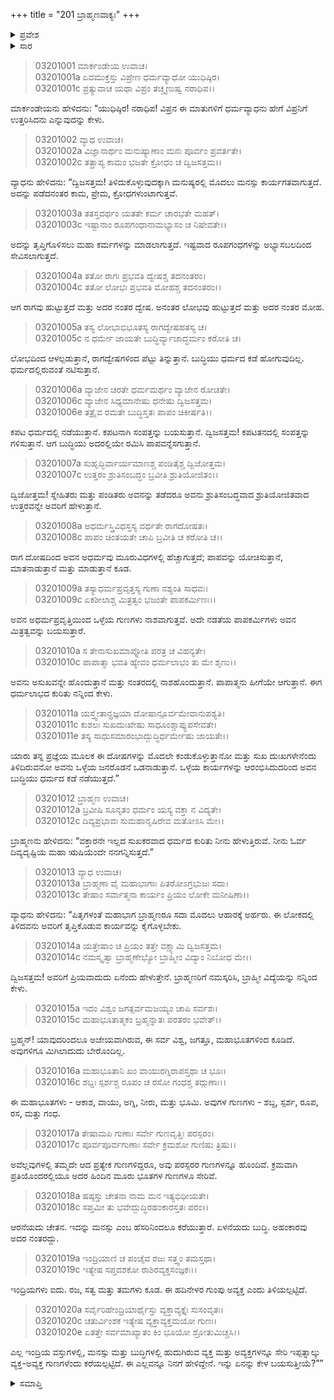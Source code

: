 +++
title = "201 ಬ್ರಾಹ್ಮಣವಾಕ್ಯಃ"
+++

<details><summary>ಪ್ರವೇಶ</summary>


।।   ಓಂ ಓಂ ನಮೋ ನಾರಾಯಣಾಯ।।   ಶ್ರೀ ವೇದವ್ಯಾಸಾಯ ನಮಃ ।।

ಶ್ರೀ ಕೃಷ್ಣದ್ವೈಪಾಯನ ವೇದವ್ಯಾಸ ವಿರಚಿತ  

**ಶ್ರೀ ಮಹಾಭಾರತ**

**ಆರಣ್ಯಕ ಪರ್ವ**

**ಮಾರ್ಕಂಡೇಯಸಮಸ್ಯಾ ಪರ್ವ**

**ಅಧ್ಯಾಯ 201**

</details>


<details><summary>ಸಾರ</summary>

ರಾಗದೋಷಗಳ ಕುರಿತು ಹೇಳಿದುದು (1-11). ಇಪ್ಪತ್ನಾಲ್ಕು ಗುಣಗಳ ವರ್ಣನೆ (12-20).

</details>



> 03201001 ಮಾರ್ಕಂಡೇಯ ಉವಾಚ।  
03201001a ಏವಮುಕ್ತಸ್ತು ವಿಪ್ರೇಣ ಧರ್ಮವ್ಯಾಧೋ ಯುಧಿಷ್ಠಿರ।  
03201001c ಪ್ರತ್ಯುವಾಚ ಯಥಾ ವಿಪ್ರಂ ತಚ್ಚೃಣುಷ್ವ ನರಾಧಿಪ।।

ಮಾರ್ಕಂಡೇಯನು ಹೇಳಿದನು: “ಯುಧಿಷ್ಠಿರ! ನರಾಧಿಪ! ವಿಪ್ರನ ಈ ಮಾತುಗಳಿಗೆ ಧರ್ಮವ್ಯಾಧನು ಹೇಗೆ ವಿಪ್ರನಿಗೆ ಉತ್ತರಿಸಿದನು ಎನ್ನುವುದನ್ನು ಕೇಳು.

> 03201002 ವ್ಯಾಧ ಉವಾಚ।  
03201002a ವಿಜ್ಞಾನಾರ್ಥಂ ಮನುಷ್ಯಾಣಾಂ ಮನಃ ಪೂರ್ವಂ ಪ್ರವರ್ತತೇ।  
03201002c ತತ್ಪ್ರಾಪ್ಯ ಕಾಮಂ ಭಜತೇ ಕ್ರೋಧಂ ಚ ದ್ವಿಜಸತ್ತಮ।।

ವ್ಯಾಧನು ಹೇಳಿದನು: “ದ್ವಿಜಸತ್ತಮ! ತಿಳಿದುಕೊಳ್ಳುವುದಕ್ಕಾಗಿ ಮನುಷ್ಯರಲ್ಲಿ ಮೊದಲು ಮನಸ್ಸು ಕಾರ್ಯಗತವಾಗುತ್ತದೆ. ಅದನ್ನು ಪಡೆದನಂತರ ಕಾಮ, ಪ್ರೇಮ, ಕ್ರೋಧಗಳುಂಟಾಗುತ್ತವೆ.

> 03201003a ತತಸ್ತದರ್ಥಂ ಯತತೇ ಕರ್ಮ ಚಾರಭತೇ ಮಹತ್।  
03201003c ಇಷ್ಟಾನಾಂ ರೂಪಗಂಧಾನಾಮಭ್ಯಾಸಂ ಚ ನಿಷೇವತೇ।।

ಅದನ್ನು ತೃಪ್ತಿಗೊಳಿಸಲು ಮಹಾ ಕರ್ಮಗಳನ್ನು ಮಾಡಲಾಗುತ್ತದೆ. ಇಷ್ಟವಾದ ರೂಪಗಂಧಗಳನ್ನು ಅಭ್ಯಾಸಬಲದಿಂದ ಸೇವಿಸಲಾಗುತ್ತದೆ.

> 03201004a ತತೋ ರಾಗಃ ಪ್ರಭವತಿ ದ್ವೇಷಶ್ಚ ತದನಂತರಂ।  
03201004c ತತೋ ಲೋಭಃ ಪ್ರಭವತಿ ಮೋಹಶ್ಚ ತದನಂತರಂ।।

ಆಗ ರಾಗವು ಹುಟ್ಟುತ್ತದೆ ಮತ್ತು ಅದರ ನಂತರ ದ್ವೇಷ. ಅನಂತರ ಲೋಭವು ಹುಟ್ಟುತ್ತದೆ ಮತ್ತು ಅದರ ನಂತರ ಮೋಹ.

> 03201005a ತಸ್ಯ ಲೋಭಾಭಿಭೂತಸ್ಯ ರಾಗದ್ವೇಷಹತಸ್ಯ ಚ।  
03201005c ನ ಧರ್ಮೇ ಜಾಯತೇ ಬುದ್ಧಿರ್ವ್ಯಾಜಾದ್ಧರ್ಮಂ ಕರೋತಿ ಚ।

ಲೋಭದಿಂದ ಆಳಲ್ಪಡುತ್ತಾನೆ, ರಾಗದ್ವೇಷಗಳಿಂದ ಪೆಟ್ಟು ತಿನ್ನುತ್ತಾನೆ. ಬುದ್ಧಿಯು ಧರ್ಮದ ಕಡೆ ಹೋಗುವುದಿಲ್ಲ. ಧರ್ಮದಲ್ಲಿರುವಂತೆ ನಟಿಸುತ್ತಾನೆ.

> 03201006a ವ್ಯಾಜೇನ ಚರತೇ ಧರ್ಮಮರ್ಥಂ ವ್ಯಾಜೇನ ರೋಚತೇ।  
03201006c ವ್ಯಾಜೇನ ಸಿಧ್ಯಮಾನೇಷು ಧನೇಷು ದ್ವಿಜಸತ್ತಮ।  
03201006e ತತ್ರೈವ ರಮತೇ ಬುದ್ಧಿಸ್ತತಃ ಪಾಪಂ ಚಿಕೀರ್ಷತಿ।।

ಕಪಟ ಧರ್ಮದಲ್ಲಿ ನಡೆಯುತ್ತಾನೆ. ಕಪಟನಾಗಿ ಸಂಪತ್ತನ್ನು ಬಯಸುತ್ತಾನೆ. ದ್ವಿಜಸತ್ತಮ! ಕಪಟತನದಲ್ಲಿ ಸಂಪತ್ತನ್ನು ಗಳಿಸುತ್ತಾನೆ. ಆಗ ಬುದ್ಧಿಯು ಅದರಲ್ಲಿಯೇ ರಮಿಸಿ ಪಾಪವನ್ನೆಸಗುತ್ತಾನೆ.

> 03201007a ಸುಹೃದ್ಭಿರ್ವಾರ್ಯಮಾಣಶ್ಚ ಪಂಡಿತೈಶ್ಚ ದ್ವಿಜೋತ್ತಮ।  
03201007c ಉತ್ತರಂ ಶ್ರುತಿಸಂಬದ್ಧಂ ಬ್ರವೀತಿ ಶ್ರುತಿಯೋಜಿತಂ।।

ದ್ವಿಜೋತ್ತಮ! ಸ್ನೇಹಿತರು ಮತ್ತು ಪಂಡಿತರು ಅವನನ್ನು ತಡೆದರೂ ಅವನು ಶ್ರುತಿಸಂಬದ್ಧವಾದ ಶ್ರುತಿಯೋಜಿತವಾದ ಉತ್ತರವನ್ನೇ ಅವರಿಗೆ ಹೇಳುತ್ತಾನೆ.

> 03201008a ಅಧರ್ಮಸ್ತ್ರಿವಿಧಸ್ತಸ್ಯ ವರ್ಧತೇ ರಾಗದೋಷತಃ।  
03201008c ಪಾಪಂ ಚಿಂತಯತೇ ಚಾಪಿ ಬ್ರವೀತಿ ಚ ಕರೋತಿ ಚ।।

ರಾಗ ದೋಷದಿಂದ ಅವನ ಅಧರ್ಮವು ಮೂರುವಿಧಗಳಲ್ಲಿ ಹೆಚ್ಚಾಗುತ್ತದೆ; ಪಾಪವನ್ನು ಯೋಚಿಸುತ್ತಾನೆ, ಮಾತನಾಡುತ್ತಾನೆ ಮತ್ತು ಮಾಡುತ್ತಾನೆ ಕೂಡ.

> 03201009a ತಸ್ಯಾಧರ್ಮಪ್ರವೃತ್ತಸ್ಯ ಗುಣಾ ನಶ್ಯಂತಿ ಸಾಧವಃ।  
03201009c ಏಕಶೀಲಾಶ್ಚ ಮಿತ್ರತ್ವಂ ಭಜಂತೇ ಪಾಪಕರ್ಮಿಣಃ।।

ಅವನ ಅಧರ್ಮಪ್ರವೃತ್ತಿಯಿಂದ ಒಳ್ಳೆಯ ಗುಣಗಳು ನಾಶವಾಗುತ್ತವೆ. ಅದೇ ನಡತೆಯ ಪಾಪಕರ್ಮಿಗಳು ಅವನ ಮಿತ್ರತ್ವವನ್ನು ಬಯಸುತ್ತಾರೆ.

> 03201010a ಸ ತೇನಾಸುಖಮಾಪ್ನೋತಿ ಪರತ್ರ ಚ ವಿಹನ್ಯತೇ।  
03201010c ಪಾಪಾತ್ಮಾ ಭವತಿ ಹ್ಯೇವಂ ಧರ್ಮಲಾಭಂ ತು ಮೇ ಶೃಣು।।

ಅವನು ಅಸುಖವನ್ನೇ ಹೊಂದುತ್ತಾನೆ ಮತ್ತು ನಂತರದಲ್ಲಿ ನಾಶಹೊಂದುತ್ತಾನೆ. ಪಾಪಾತ್ಮನು ಹೀಗೆಯೇ ಆಗುತ್ತಾನೆ. ಈಗ ಧರ್ಮಲಾಭದ ಕುರಿತು ನನ್ನಿಂದ ಕೇಳು.

> 03201011a ಯಸ್ತ್ವೇತಾನ್ಪ್ರಜ್ಞಯಾ ದೋಷಾನ್ಪೂರ್ವಮೇವಾನುಪಶ್ಯತಿ।  
03201011c ಕುಶಲಃ ಸುಖದುಃಖೇಷು ಸಾಧೂಂಶ್ಚಾಪ್ಯುಪಸೇವತೇ।  
03201011e ತಸ್ಯ ಸಾಧುಸಮಾರಂಭಾದ್ಬುದ್ಧಿರ್ಧರ್ಮೇಷು ಜಾಯತೇ।।

ಯಾರು ತನ್ನ ಪ್ರಜ್ಞೆಯ ಮೂಲಕ ಈ ದೋಷಗಳನ್ನು ಮೊದಲೇ ಕಂಡುಕೊಳ್ಳುತ್ತಾನೋ ಮತ್ತು ಸುಖ ದುಃಖಗಳೇನೆಂದು ತಿಳಿದಿರುವನೋ ಅವನು ಒಳ್ಳೆಯ ಜನರೊಡನೆ ಒಡನಾಡುತ್ತಾನೆ. ಒಳ್ಳೆಯ ಕಾರ್ಯಗಳನ್ನು ಆರಂಭಿಸಿದುದರಿಂದ ಅವನ ಬುದ್ಧಿಯು ಧರ್ಮದ ಕಡೆ ನಡೆಯುತ್ತದೆ.”

> 03201012 ಬ್ರಾಹ್ಮಣ ಉವಾಚ।  
03201012a ಬ್ರವೀಷಿ ಸೂನೃತಂ ಧರ್ಮಂ ಯಸ್ಯ ವಕ್ತಾ ನ ವಿದ್ಯತೇ।  
03201012c ದಿವ್ಯಪ್ರಭಾವಃ ಸುಮಹಾನೃಷಿರೇವ ಮತೋಽಸಿ ಮೇ।।

ಬ್ರಾಹ್ಮಣನು ಹೇಳಿದನು: “ವಕ್ತಾರನೇ ಇಲ್ಲದ ಸುಖಕರವಾದ ಧರ್ಮದ ಕುರಿತು ನೀನು ಹೇಳುತ್ತಿರುವೆ. ನೀನು ಓರ್ವ ದಿವ್ಯದೃಷ್ಟಿಯ ಮಹಾ ಋಷಿಯೆಂದೇ ನನಗನ್ನಿಸುತ್ತದೆ.”

> 03201013 ವ್ಯಾಧ ಉವಾಚ।  
03201013a ಬ್ರಾಹ್ಮಣಾ ವೈ ಮಹಾಭಾಗಾಃ ಪಿತರೋಽಗ್ರಭುಜಃ ಸದಾ।  
03201013c ತೇಷಾಂ ಸರ್ವಾತ್ಮನಾ ಕಾರ್ಯಂ ಪ್ರಿಯಂ ಲೋಕೇ ಮನೀಷಿಣಾ।।

ವ್ಯಾಧನು ಹೇಳಿದನು: “ಪಿತೃಗಳಂತೆ ಮಹಾಭಾಗ ಬ್ರಾಹ್ಮಣರೂ ಸದಾ ಮೊದಲು ಆಹಾರಕ್ಕೆ ಅರ್ಹರು. ಈ ಲೋಕದಲ್ಲಿ ತಿಳಿದವನು ಅವರಿಗೆ ತೃಪ್ತಿಕೊಡುವ ಕಾರ್ಯವನ್ನು ಕೈಗೊಳ್ಳಬೇಕು.

> 03201014a ಯತ್ತೇಷಾಂ ಚ ಪ್ರಿಯಂ ತತ್ತೇ ವಕ್ಷ್ಯಾಮಿ ದ್ವಿಜಸತ್ತಮ।  
03201014c ನಮಸ್ಕೃತ್ವಾ ಬ್ರಾಹ್ಮಣೇಭ್ಯೋ ಬ್ರಾಹ್ಮೀಂ ವಿದ್ಯಾಂ ನಿಬೋಧ ಮೇ।।

ದ್ವಿಜಸತ್ತಮ! ಅವರಿಗೆ ಪ್ರಿಯವಾದುದು ಏನೆಂದು ಹೇಳುತ್ತೇನೆ. ಬ್ರಾಹ್ಮಣರಿಗೆ ನಮಸ್ಕರಿಸಿ, ಬ್ರಾಹ್ಮೀ ವಿದ್ಯೆಯನ್ನು ನನ್ನಿಂದ ಕೇಳು.

> 03201015a ಇದಂ ವಿಶ್ವಂ ಜಗತ್ಸರ್ವಮಜಯ್ಯಂ ಚಾಪಿ ಸರ್ವಶಃ।  
03201015c ಮಹಾಭೂತಾತ್ಮಕಂ ಬ್ರಹ್ಮನ್ನಾತಃ ಪರತರಂ ಭವೇತ್।।

ಬ್ರಹ್ಮನ್! ಯಾವುದರಿಂದಲೂ ಅಜೇಯವಾಗಿರುವ, ಈ ಸರ್ವ ವಿಶ್ವ, ಜಗತ್ತೂ, ಮಹಾಭೂತಗಳಿಂದ ಕೂಡಿದೆ. ಅವುಗಳಿಗೂ ಮಿಗಿಲಾದುದು ಬೇರೊಂದಿಲ್ಲ.

> 03201016a ಮಹಾಭೂತಾನಿ ಖಂ ವಾಯುರಗ್ನಿರಾಪಸ್ತಥಾ ಚ ಭೂಃ।  
03201016c ಶಬ್ದಃ ಸ್ಪರ್ಶಶ್ಚ ರೂಪಂ ಚ ರಸೋ ಗಂಧಶ್ಚ ತದ್ಗುಣಾಃ।।

ಈ ಮಹಾಭೂತಗಳು - ಆಕಾಶ, ವಾಯು, ಅಗ್ನಿ, ನೀರು, ಮತ್ತು ಭೂಮಿ. ಅವುಗಳ ಗುಣಗಳು - ಶಬ್ದ, ಸ್ಪರ್ಶ, ರೂಪ, ರಸ, ಮತ್ತು ಗಂಧ.

> 03201017a ತೇಷಾಮಪಿ ಗುಣಾಃ ಸರ್ವೇ ಗುಣವೃತ್ತಿಃ ಪರಸ್ಪರಂ।  
03201017c ಪೂರ್ವಪೂರ್ವಗುಣಾಃ ಸರ್ವೇ ಕ್ರಮಶೋ ಗುಣಿಷು ತ್ರಿಷು।।

ಅವೆಲ್ಲವುಗಳಲ್ಲಿ ತಮ್ಮದೇ ಆದ ಪ್ರತ್ಯೇಕ ಗುಣಗಳಿದ್ದರೂ, ಅವು ಪರಸ್ಪರರ ಗುಣಗಳನ್ನೂ ಹೊಂದಿವೆ. ಕ್ರಮವಾಗಿ ಪ್ರತಿಯೊಂದರಲ್ಲಿಯೂ ಅದರ ಹಿಂದಿನ ಮೂರು ಭೂತಗಳ ಗುಣಗಳೂ ಸೇರಿವೆ.

> 03201018a ಷಷ್ಠಸ್ತು ಚೇತನಾ ನಾಮ ಮನ ಇತ್ಯಭಿಧೀಯತೇ।  
03201018c ಸಪ್ತಮೀ ತು ಭವೇದ್ಬುದ್ಧಿರಹಂಕಾರಸ್ತತಃ ಪರಂ।।

ಆರನೆಯದು ಚೇತನ. ಇದನ್ನು ಮನಸ್ಸು ಎಂಬ ಹೆಸರಿನಿಂದಲೂ ಕರೆಯುತ್ತಾರೆ. ಏಳನೆಯದು ಬುದ್ಧಿ. ಅಹಂಕಾರವು ಅದರ ನಂತರದ್ದು.

> 03201019a ಇಂದ್ರಿಯಾಣಿ ಚ ಪಂಚೈವ ರಜಃ ಸತ್ತ್ವಂ ತಮಸ್ತಥಾ।  
03201019c ಇತ್ಯೇಷ ಸಪ್ತದಶಕೋ ರಾಶಿರವ್ಯಕ್ತಸಂಜ್ಞಕಃ।।

ಇಂದ್ರಿಯಗಳು ಐದು. ರಜ, ಸತ್ವ ಮತ್ತು ತಮಗಳು ಕೂಡ. ಈ ಹದಿನೇಳರ ಗುಂಪು ಅವ್ಯಕ್ತ ಎಂದು ತಿಳಿಯಲ್ಪಟ್ಟಿದೆ.

> 03201020a ಸರ್ವೈರಿಹೇಂದ್ರಿಯಾರ್ಥೈಸ್ತು ವ್ಯಕ್ತಾವ್ಯಕ್ತೈಃ ಸುಸಂವೃತಃ।  
03201020c ಚತುರ್ವಿಂಶಕ ಇತ್ಯೇಷ ವ್ಯಕ್ತಾವ್ಯಕ್ತಮಯೋ ಗುಣಃ।  
03201020e ಏತತ್ತೇ ಸರ್ವಮಾಖ್ಯಾತಂ ಕಿಂ ಭೂಯೋ ಶ್ರೋತುಮಿಚ್ಚಸಿ।।

ಎಲ್ಲ ಇಂದ್ರಿಯ ವಸ್ತುಗಳಲ್ಲಿ, ಮನಸ್ಸು ಮತ್ತು ಬುದ್ಧಿಗಳಲ್ಲಿ ಹುದುಗಿರುವ ವ್ಯಕ್ತ ಮತ್ತು ಅವ್ಯಕ್ತಗಳನ್ನೂ ಸೇರಿ ಇಪ್ಪತ್ನಾಲ್ಕು ವ್ಯಕ್ತ-ಅವ್ಯಕ್ತ ಗುಣಗಳೆಂದು ಕರೆಯಲ್ಪಟ್ಟಿದೆ. ಈ ಎಲ್ಲವನ್ನೂ ನಿನಗೆ ಹೇಳಿದ್ದೇನೆ. ಇನ್ನು ಏನನ್ನು ಕೇಳ ಬಯಸುತ್ತೀಯೆ?””


<details><summary>ಸಮಾಪ್ತಿ</summary>


ಇತಿ ಶ್ರೀ ಮಹಾಭಾರತೇ ಆರಣ್ಯಕ ಪರ್ವಣಿ ಮಾರ್ಕಂಡೇಯಸಮಸ್ಯಾ ಪರ್ವ ಬ್ರಾಹ್ಮಣವಾಕ್ಯೇ ಏಕಾಧಿಕದ್ವಿಶತತಮೋಽಧ್ಯಾಯಃ।  
ಇದು ಮಹಾಭಾರತದ ಆರಣ್ಯಕ ಪರ್ವದಲ್ಲಿ ಮಾರ್ಕಂಡೇಯಸಮಸ್ಯಾ ಪರ್ವದಲ್ಲಿ ಬ್ರಾಹ್ಮಣವಾಕ್ಯದಲ್ಲಿ ಇನ್ನೂರಾಒಂದನೆಯ ಅಧ್ಯಾಯವು.



</details>
